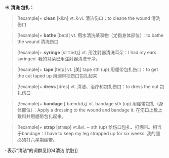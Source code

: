 ☀ <span class="category">**清洗 包扎：**</span>
>[!example]+ <span class="vocabulary">**clean**</span> [kli:n] 
> <span class="definition">vt.＆vi. 清洁伤口：</span>to cleane the wound 清洗伤口

>[!example]+ <span class="vocabulary">**bathe**</span> [beɪð] 
> <span class="definition">vt. 用水清洗某事物（尤指身体部位）：</span>to bathe the wound 清洗伤口
           
>[!example]+ <span class="vocabulary">**syringe**</span> [sɪˈrɪndʒ]
> <span class="definition">vt. 用注射器清洗耳朵：</span>I had my ears syringed. 我的耳朵已用注射器清洗干净。

>[!example]+ <span class="vocabulary">**tape**</span> [teɪp] 
> <span class="definition">vt. [美] tape sth (up) 用绷带包扎伤口：</span>to get the cut taped up 用绷带把伤口包扎起来

>[!example]+ <span class="vocabulary">**dress**</span> [dres] 
> <span class="definition">vt. 清洁、治疗和包扎伤口：</span>to dress the cut 包扎伤口

>[!example]+ <span class="vocabulary">**bandage**</span> ['bændɪdӡ] 
> <span class="definition">vt. bandage sth (up) 用绷带包扎（身体部位）：</span>Apply a dressing to the wound and bandage it. 在伤口上敷上敷料并用绷带包扎起来。
           
>[!example]+ <span class="vocabulary">**strap**</span> [stræp]
> <span class="definition">vt.&vi. ~ sth (up) 给伤口包扎、打绷带。相当于bandage：</span>I have to keep my leg strapped up for six weeks. 我的腿必须打六星期绷带。

· 表示“清洁”的词群见[[04清洁 肮脏]]
